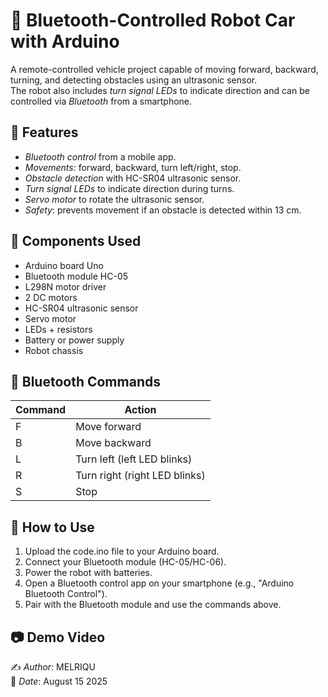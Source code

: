 # 🚗 Bluetooth-Controlled Robot Car with Arduino

A remote-controlled vehicle project capable of moving forward, backward, turning, and detecting obstacles using an ultrasonic sensor.  
The robot also includes *turn signal LEDs* to indicate direction and can be controlled via *Bluetooth* from a smartphone.

## 📌 Features
- *Bluetooth control* from a mobile app.
- *Movements*: forward, backward, turn left/right, stop.
- *Obstacle detection* with HC-SR04 ultrasonic sensor.
- *Turn signal LEDs* to indicate direction during turns.
- *Servo motor* to rotate the ultrasonic sensor.
- *Safety*: prevents movement if an obstacle is detected within 13 cm.

## 🔧 Components Used
- Arduino board Uno
- Bluetooth module HC-05 
- L298N motor driver
- 2 DC motors
- HC-SR04 ultrasonic sensor
- Servo motor
- LEDs + resistors
- Battery or power supply
- Robot chassis

## 📲 Bluetooth Commands
| Command | Action |
|---------|--------|
|    F    | Move forward |
|    B    | Move backward |
|    L    | Turn left (left LED blinks) |
|    R    | Turn right (right LED blinks) |
|    S    | Stop |

## 🚀 How to Use
1. Upload the code.ino file to your Arduino board.
2. Connect your Bluetooth module (HC-05/HC-06).
3. Power the robot with batteries.
4. Open a Bluetooth control app on your smartphone (e.g., "Arduino Bluetooth Control").
5. Pair with the Bluetooth module and use the commands above.

## 📷 Demo Video


✍ *Author*: MELRIQU  
📅 *Date*: August 15 2025
